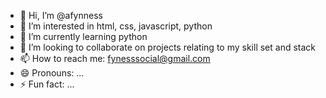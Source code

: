 - 👋 Hi, I’m @afynness
- 👀 I’m interested in html, css, javascript, python
- 🌱 I’m currently learning python 
- 💞️ I’m looking to collaborate on projects relating to my skill set and stack
- 📫 How to reach me: fynesssocial@gmail.com
- 😄 Pronouns: ...
- ⚡ Fun fact: ...

<!---
afynness/afynness is a ✨ special ✨ repository because its `README.md` (this file) appears on your GitHub profile.
You can click the Preview link to take a look at your changes.
--->
